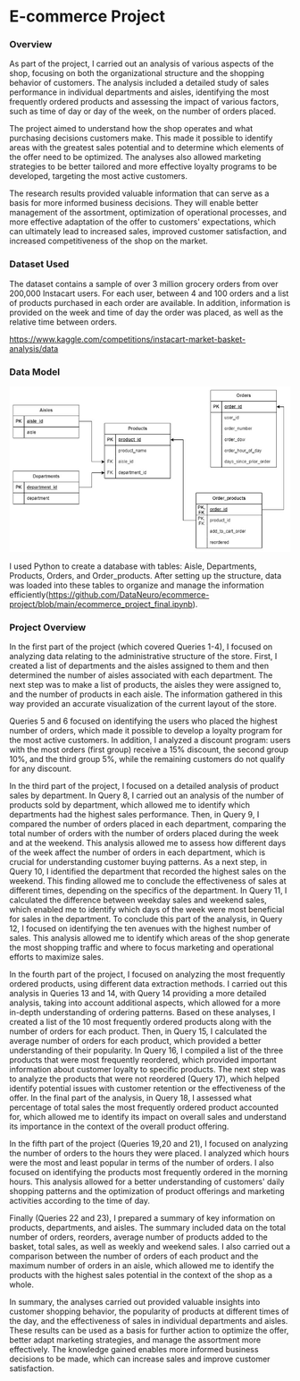 # E-commerce Project
### Overview
As part of the project, I carried out an analysis of various aspects of the shop, focusing on both the organizational structure and the shopping behavior of customers. The analysis included a detailed study of sales performance in individual departments and aisles, identifying the most frequently ordered products and assessing the impact of various factors, such as time of day or day of the week, on the number of orders placed.

The project aimed to understand how the shop operates and what purchasing decisions customers make. This made it possible to identify areas with the greatest sales potential and to determine which elements of the offer need to be optimized. The analyses also allowed marketing strategies to be better tailored and more effective loyalty programs to be developed, targeting the most active customers.

The research results provided valuable information that can serve as a basis for more informed business decisions. They will enable better management of the assortment, optimization of operational processes, and more effective adaptation of the offer to customers' expectations, which can ultimately lead to increased sales, improved customer satisfaction, and increased competitiveness of the shop on the market.
### Dataset Used
The dataset contains a sample of over 3 million grocery orders from over 200,000 Instacart users. For each user, between 4 and 100 orders and a list of products purchased in each order are available. In addition, information is provided on the week and time of day the order was placed, as well as the relative time between orders.

https://www.kaggle.com/competitions/instacart-market-basket-analysis/data
### Data Model
![Data Model](https://github.com/DataNeuro/ecommerce-project/blob/main/E-commerce_Data%20model.jpg)


I used Python to create a database with tables: Aisle, Departments, Products, Orders, and Order_products. After setting up the structure, data was loaded into these tables to organize and manage the information efficiently(https://github.com/DataNeuro/ecommerce-project/blob/main/ecommerce_project_final.ipynb).

### Project Overview
In the first part of the project (which covered Queries 1-4), I focused on analyzing data relating to the administrative structure of the store. First, I created a list of departments and the aisles assigned to them and then determined the number of aisles associated with each department. The next step was to make a list of products, the aisles they were assigned to, and the number of products in each aisle. The information gathered in this way provided an accurate visualization of the current layout of the store.

Queries 5 and 6 focused on identifying the users who placed the highest number of orders, which made it possible to develop a loyalty program for the most active customers. In addition, I analyzed a discount program: users with the most orders (first group) receive a 15% discount, the second group 10%, and the third group 5%, while the remaining customers do not qualify for any discount.

In the third part of the project, I focused on a detailed analysis of product sales by department. In Query 8, I carried out an analysis of the number of products sold by department, which allowed me to identify which departments had the highest sales performance. Then, in Query 9, I compared the number of orders placed in each department, comparing the total number of orders with the number of orders placed during the week and at the weekend. This analysis allowed me to assess how different days of the week affect the number of orders in each department, which is crucial for understanding customer buying patterns. As a next step, in Query 10, I identified the department that recorded the highest sales on the weekend. This finding allowed me to conclude the effectiveness of sales at different times, depending on the specifics of the department. In Query 11, I calculated the difference between weekday sales and weekend sales, which enabled me to identify which days of the week were most beneficial for sales in the department. To conclude this part of the analysis, in Query 12, I focused on identifying the ten avenues with the highest number of sales. This analysis allowed me to identify which areas of the shop generate the most shopping traffic and where to focus marketing and operational efforts to maximize sales.

In the fourth part of the project, I focused on analyzing the most frequently ordered products, using different data extraction methods. I carried out this analysis in Queries 13 and 14, with Query 14 providing a more detailed analysis, taking into account additional aspects, which allowed for a more in-depth understanding of ordering patterns. Based on these analyses, I created a list of the 10 most frequently ordered products along with the number of orders for each product. Then, in Query 15, I calculated the average number of orders for each product, which provided a better understanding of their popularity. In Query 16, I compiled a list of the three products that were most frequently reordered, which provided important information about customer loyalty to specific products. The next step was to analyze the products that were not reordered (Query 17), which helped identify potential issues with customer retention or the effectiveness of the offer. In the final part of the analysis, in Query 18, I assessed what percentage of total sales the most frequently ordered product accounted for, which allowed me to identify its impact on overall sales and understand its importance in the context of the overall product offering.

In the fifth part of the project (Queries 19,20 and 21), I focused on analyzing the number of orders to the hours they were placed. I analyzed which hours were the most and least popular in terms of the number of orders. I also focused on identifying the products most frequently ordered in the morning hours. This analysis allowed for a better understanding of customers' daily shopping patterns and the optimization of product offerings and marketing activities according to the time of day.

Finally (Queries 22 and 23), I prepared a summary of key information on products, departments, and aisles. The summary included data on the total number of orders, reorders, average number of products added to the basket, total sales, as well as weekly and weekend sales. I also carried out a comparison between the number of orders of each product and the maximum number of orders in an aisle, which allowed me to identify the products with the highest sales potential in the context of the shop as a whole.

In summary, the analyses carried out provided valuable insights into customer shopping behavior, the popularity of products at different times of the day, and the effectiveness of sales in individual departments and aisles. These results can be used as a basis for further action to optimize the offer, better adapt marketing strategies, and manage the assortment more effectively. The knowledge gained enables more informed business decisions to be made, which can increase sales and improve customer satisfaction.

